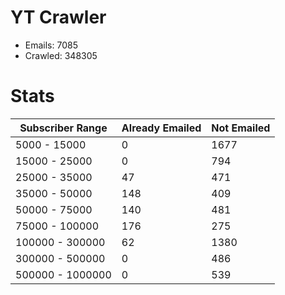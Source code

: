 # YT Crawler
- Emails: 7085
- Crawled: 348305

# Stats
| Subscriber Range  | Already Emailed | Not Emailed |
|-------|-------|-------|
| 5000 - 15000 | 0 | 1677 |
| 15000 - 25000 | 0 | 794 |
| 25000 - 35000 | 47 | 471 |
| 35000 - 50000 | 148 | 409 |
| 50000 - 75000 | 140 | 481 |
| 75000 - 100000 | 176 | 275 |
| 100000 - 300000 | 62 | 1380 |
| 300000 - 500000 | 0 | 486 |
| 500000 - 1000000 | 0 | 539 |
